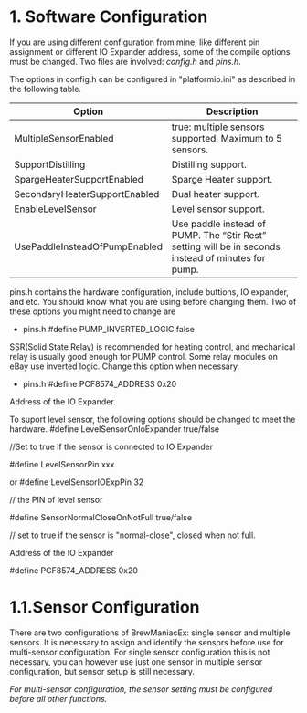 # 1. Software Configuration

If you are using different configuration from mine, like different pin assignment or different IO Expander address, some of the compile options must be changed. Two files are involved: *config.h* and *pins.h*.

The options in config.h can be configured in "platformio.ini" as described in the following table.

| Option | Description|
|--- |--- |
|MultipleSensorEnabled|true: multiple sensors supported. Maximum to 5 sensors.|
|SupportDistilling|Distilling support.|
|SpargeHeaterSupportEnabled|Sparge Heater support.|
|SecondaryHeaterSupportEnabled|Dual heater support.|
|EnableLevelSensor|Level sensor support.|
|UsePaddleInsteadOfPumpEnabled|Use paddle instead of PUMP. The “Stir Rest” setting will be in seconds instead of minutes for pump.|

pins.h contains the hardware configuration, include buttions, IO expander, and etc. You should know what you are using before changing them. Two of these options you might need to change are

* pins.h
#define PUMP_INVERTED_LOGIC false

SSR(Solid State Relay) is recommended for heating control, and mechanical relay is usually good enough for PUMP control. Some relay modules on eBay use inverted logic. Change this option when necessary.

* pins.h
#define PCF8574_ADDRESS 0x20

Address of the IO Expander.

To suport level sensor, the following options should be changed to meet the hardware.
#define LevelSensorOnIoExpander true/false

//Set to true if the sensor is connected to IO Expander

#define LevelSensorPin xxx 

   or #define LevelSensorIOExpPin 32 

// the PIN of level sensor

#define SensorNormalCloseOnNotFull true/false

// set to true if the sensor is "normal-close", closed when not full.



Address of the IO Expander

#define PCF8574_ADDRESS 0x20

# **1.1.Sensor Configuration**

There are two configurations of BrewManiacEx: single sensor and multiple sensors.
It is necessary to assign and identify the sensors before use for multi-sensor configuration. For single sensor configuration this is not necessary, you can however use just one sensor in multiple sensor configuration, but sensor setup is still necessary.

*For multi-sensor configuration, the sensor setting must be configured before all other functions.*